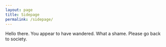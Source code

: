```yaml
---
layout: page
title: Sidepage
permalink: /sidepage/
---
```


Hello there. You appear to have wandered. What a shame. Please go back to society.
